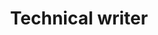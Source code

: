 ---
title: Technical writer
categories:
- general
excerpt: |
  A *technical writer* is a professional information communicator whose task is to transfer information between two or more parties, through any medium that best facilitates the transfer and comprehension of the information.
feature_text: |
  ## Technical writer
  Is a professional information communicator whose task is to transfer information between two or more parties, through any medium that best facilitates the transfer and comprehension of the information.
feature_image: "https://picsum.photos/2560/600?image=733"
image: "https://picsum.photos/2560/600?image=733"
aside: true
---
